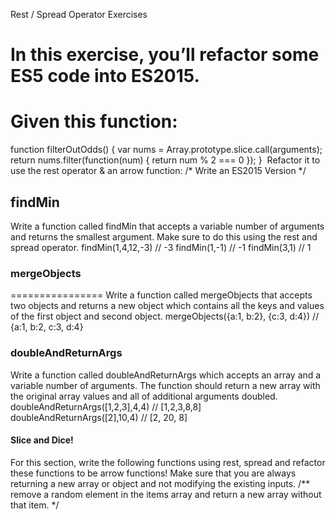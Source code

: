 Rest / Spread Operator Exercises
# In this exercise, you’ll refactor some ES5 code into ES2015.

Given this function:
====================
function filterOutOdds() {
  var nums = Array.prototype.slice.call(arguments);
  return nums.filter(function(num) {
    return num % 2 === 0
  });
}
​
Refactor it to use the rest operator & an arrow function:
/* Write an ES2015 Version */
​
## findMin
Write a function called findMin that accepts a variable number of arguments and returns the smallest argument.
Make sure to do this using the rest and spread operator.
findMin(1,4,12,-3) // -3
findMin(1,-1) // -1
findMin(3,1) // 1
​
### mergeObjects
================
Write a function called mergeObjects that accepts two objects and returns a new object which contains all the keys and values of the first object and second object.
mergeObjects({a:1, b:2}, {c:3, d:4}) // {a:1, b:2, c:3, d:4}


### doubleAndReturnArgs
Write a function called doubleAndReturnArgs which accepts an array and a variable number of arguments. The function should return a new array with the original array values and all of additional arguments doubled.
doubleAndReturnArgs([1,2,3],4,4) // [1,2,3,8,8]
doubleAndReturnArgs([2],10,4) // [2, 20, 8]
​
#### Slice and Dice!
For this section, write the following functions using rest, spread and refactor these functions to be arrow functions!
Make sure that you are always returning a new array or object and not modifying the existing inputs.
/** remove a random element in the items array
and return a new array without that item. */

